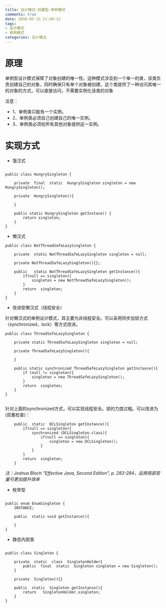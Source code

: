 ```yaml
---
title: 设计模式-创建型-单例模式
comments: true
date: 2016-05-15 21:49:12
tags: 
- 设计模式
- 单例模式 
categories: 设计模式
---
```

# 原理
单例型设计模式保障了对象创建的唯一性。这种模式涉及到一个单一的类，该类负责创建自己的对象，同时确保只有单个对象被创建。这个类提供了一种访问其唯一的对象的方式，可以直接访问，不需要实例化该类的对象

注意：

* 1、单例类只能有一个实例。
* 2、单例类必须自己创建自己的唯一实例。
* 3、单例类必须给所有其他对象提供这一实例。

# 实现方式
* 饿汉式

```

public class HungrySingleton {

    private  final  static  HungrySingleton singleton = new HungrySingleton();

    private  HungrySingleton(){

    }

    public static HungrySingleton getInstace() {
        return singleton;
    }
}

```

* 懒汉式

```
public class NotThreadSafeLazySingleton {

    private  static NotThreadSafeLazySingleton singleton = null;

    private NotThreadSafeLazySingleton(){};

    public   static NotThreadSafeLazySingleton getInstance(){
        if(null == singleton){
            singleton = new NotThreadSafeLazySingleton();
        }
        return  singleton;
    }
}

```

* 改进型懒汉式（线程安全）

针对懒汉式的单例设计模式，其主要为非线程安全。可以采用同步加锁方式（synchronized，lock）等方式改进。

```
public class ThreadSafeLazySingleton {

    private static ThreadSafeLazySingleton singleton = null;

    private ThreadSafeLazySingleton(){

    }

    public static synchronized ThreadSafeLazySingleton getInstance(){
        if (null != singleton){
            singleton = new ThreadSafeLazySingleton();
        }
        return  singleton;
    }
}


```

针对上面的synchronized方式，可以实现线程安全。锁的力度过粗。可以改进为(双重检查)：

```
    public  static  DCLSingleton getInstance(){
        if(null == singleton){
            synchronized (DCLSingleton.class){
                if(null == singleton){
                    singleton = new DCLSingleton();
                }
            }
        }
        return  singleton;
    }
```
*注：Joshua Bloch "Effective Java, Second Edition", p. 283-284，运用局部变量可更加提升效率*

* 枚举型

```

public enum EnumSingleton {
    INSTANCE;

    public  static void getInstance(){

    }
}

```

* 静态内部类

```

public class Singleton {

    private  static  class  SingletonHolder{
        public  final  static  Singleton singleton = new Singleton();
    }

    private  Singleton(){}

    public  static  Singleton getInstance(){
        return   SingletonHolder.singleton;
    }
}

```